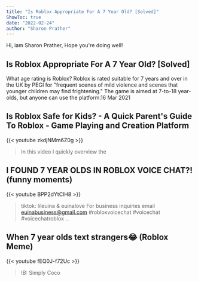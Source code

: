 ```yaml
---
title: "Is Roblox Appropriate For A 7 Year Old? [Solved]"
ShowToc: true 
date: "2022-02-24"
author: "Sharon Prather" 
---
```


Hi, iam Sharon Prather, Hope you're doing well!
## Is Roblox Appropriate For A 7 Year Old? [Solved]
 What age rating is Roblox? Roblox is rated suitable for 7 years and over in the UK by PEGI for "frequent scenes of mild violence and scenes that younger children may find frightening." The game is aimed at 7-to-18 year-olds, but anyone can use the platform.16 Mar 2021

## Is Roblox Safe for Kids? - A Quick Parent's Guide To Roblox - Game Playing and Creation Platform
{{< youtube zkdjNMm6Z0g >}}
>In this video I quickly overview the 

## I FOUND 7 YEAR OLDS IN ROBLOX VOICE CHAT?! (funny moments)
{{< youtube BPP2dYtClH8 >}}
>tiktok: lileuina & euinalove For business inquiries email euinabusiness@gmail.com #robloxvoicechat #voicechat #voicechatroblox ...

## When 7 year olds text strangers😂 (Roblox Meme)
{{< youtube fEQ0J-f72Uc >}}
>IB: Simply Coco 

